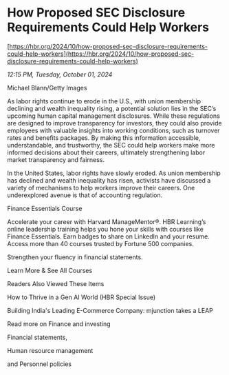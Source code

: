 # How Proposed SEC Disclosure Requirements Could Help Workers

[https://hbr.org/2024/10/how-proposed-sec-disclosure-requirements-could-help-workers](https://hbr.org/2024/10/how-proposed-sec-disclosure-requirements-could-help-workers)

*12:15 PM, Tuesday, October 01, 2024*

Michael Blann/Getty Images

As labor rights continue to erode in the U.S., with union membership declining and wealth inequality rising, a potential solution lies in the SEC’s upcoming human capital management disclosures. While these regulations are designed to improve transparency for investors, they could also provide employees with valuable insights into working conditions, such as turnover rates and benefits packages. By making this information accessible, understandable, and trustworthy, the SEC could help workers make more informed decisions about their careers, ultimately strengthening labor market transparency and fairness.

In the United States, labor rights have slowly eroded. As union membership has declined and wealth inequality has risen, activists have discussed a variety of mechanisms to help workers improve their careers. One underexplored avenue is that of accounting regulation.

Finance Essentials Course

Accelerate your career with Harvard ManageMentor®. HBR Learning’s online leadership training helps you hone your skills with courses like Finance Essentials. Earn badges to share on LinkedIn and your resume. Access more than 40 courses trusted by Fortune 500 companies.

Strengthen your fluency in financial statements.

Learn More & See All Courses

Readers Also Viewed These Items

How to Thrive in a Gen AI World (HBR Special Issue)

Building India's Leading E-Commerce Company: mjunction takes a LEAP

Read more on Finance and investing

Financial statements,

Human resource management

and Personnel policies

